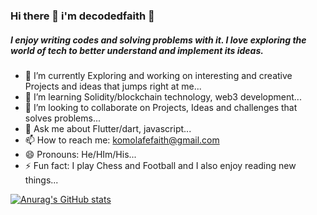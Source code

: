 ### Hi there 👋 i'm decodedfaith 🤖


##### I enjoy writing codes and solving problems with it. I love exploring the world of tech to better understand and implement its ideas.


- 🔭 I’m currently Exploring and working on interesting and creative Projects and ideas that jumps right at me...
- 🌱 I’m learning Solidity/blockchain technology, web3 development...
- 👯 I’m looking to collaborate on Projects, Ideas and challenges that solves problems...
- 💬 Ask me about Flutter/dart, javascript...
- 📫 How to reach me: komolafefaith@gmail.com
- 😄 Pronouns: He/HIm/His...
- ⚡ Fun fact: I play Chess and Football and I also enjoy reading new things...

[![Anurag's GitHub stats](https://github-readme-stats.vercel.app/api?username=decodedfaith&count_private=true&hide=stars&show_icons=true&theme=radical)](https://github.com/anuraghazra/github-readme-stats)
